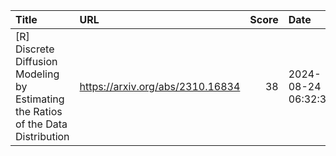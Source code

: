 | Title                                                                             | URL                              |   Score | Date                |
|:----------------------------------------------------------------------------------|:---------------------------------|--------:|:--------------------|
| [R] Discrete Diffusion Modeling by Estimating the Ratios of the Data Distribution | https://arxiv.org/abs/2310.16834 |      38 | 2024-08-24 06:32:39 |